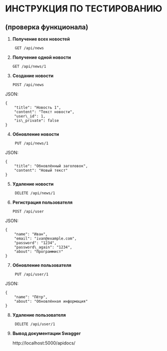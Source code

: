 ﻿# ИНСТРУКЦИЯ ПО ТЕСТИРОВАНИЮ
## (проверка функционала)

1. **Получение всех новостей**

        GET /api/news

2. **Получение одной новости**

       GET /api/news/1

3. **Создание новости**

       POST /api/news

JSON:
```
{
    "title": "Новость 1",
    "content": "Текст новости",
    "user\_id": 1,
    "is\_private": false
}
```

4. **Обновление новости**

        PUT /api/news/1

JSON:

```
{
    "title": "Обновлённый заголовок",
    "content": "Новый текст"
}
```

5. **Удаление новости**

        DELETE /api/news/1

6. **Регистрация пользователя**

       POST /api/user

JSON:

```
{
    "name": "Иван",
    "email": "ivan@example.com",
    "password": "1234",
    "password\_again": "1234",
    "about": "Программист"
}
```

7. **Обновление пользователя**

        PUT /api/user/1

JSON:

```
{
    "name": "Пётр",
    "about": "Обновлённая информация"
} 
```

8. **Удаление пользователя**

        DELETE /api/user/1

9. **Вывод документации Swagger**
    
    http://localhost:5000/apidocs/

